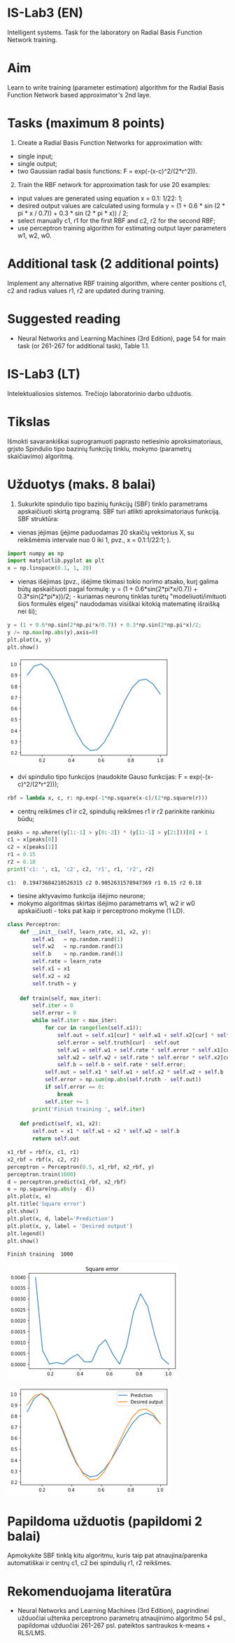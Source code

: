 # IS-Lab3 (EN)
Intelligent systems. Task for the laboratory on Radial Basis Function Network training.
# Aim
Learn to write training (parameter estimation) algorithm for the Radial Basis Function Network based approximator's 2nd laye.
# Tasks (maximum 8 points)
1. Create a Radial Basis Function Networks for approximation with:
- single input;
- single output;
- two Gaussian radial basis functions: F = exp(-(x-c)^2/(2*r^2)).
2. Train the RBF network for approximation task for use 20 examples:
- input values are generated using equation x = 0.1: 1/22: 1;
- desired output values are calculated using formula y = (1 + 0.6 \* sin (2 \* pi \* x / 0.7)) + 0.3 \* sin (2 \* pi \* x)) / 2;
- select manually c1, r1 for the first RBF and c2, r2 for the second RBF;
- use perceptron training algorithm for estimating output layer parameters w1, w2, w0.

# Additional task (2 additional points)
Implement any alternative RBF training algorithm, where center positions c1, c2 and radius values r1, r2 are updated during training.

# Suggested reading
- Neural Networks and Learning Machines (3rd Edition), page 54 for main task (or 261-267 for additional task), Table 1.1. 

# IS-Lab3 (LT)
Intelektualiosios sistemos. Trečiojo laboratorinio darbo užduotis.
# Tikslas
Išmokti savarankiškai suprogramuoti paprasto netiesinio aproksimatoriaus, grįsto Spindulio tipo bazinių funkcijų tinklu, mokymo (parametrų skaičiavimo) algoritmą.
# Užduotys (maks. 8 balai)
1. Sukurkite spindulio tipo bazinių funkcijų (SBF) tinklo parametrams apskaičiuoti skirtą programą. SBF turi atlikti aproksimatoriaus funkciją. SBF struktūra:
- vienas įėjimas (įėjime paduodamas 20 skaičių vektorius X, su reikšmėmis intervale nuo 0 iki 1, pvz., x = 0.1:1/22:1; ).


```python
import numpy as np
import matplotlib.pyplot as plt
x = np.linspace(0.1, 1, 20)
```

- vienas išėjimas (pvz., išėjime tikimasi tokio norimo atsako, kurį galima būtų apskaičiuoti pagal formulę: y = (1 + 0.6\*sin(2\*pi\*x/0.7)) + 0.3\*sin(2\*pi\*x))/2; - kuriamas neuronų tinklas turėtų "modeliuoti/imituoti šios formulės elgesį" naudodamas visiškai kitokią matematinę išraišką nei ši);


```python
y = (1 + 0.6*np.sin(2*np.pi*x/0.7)) + 0.3*np.sin(2*np.pi*x)/2;
y /= np.max(np.abs(y),axis=0)
plt.plot(x, y)
plt.show()
```


    
![png](output_3_0.png)
    


- dvi spindulio tipo funkcijos (naudokite Gauso funkcijas: F = exp(-(x-c)^2/(2*r^2)));


```python
rbf = lambda x, c, r: np.exp(-1*np.square(x-c)/(2*np.square(r)))
```

- centrų reikšmes c1 ir c2, spindulių reikšmes r1 ir r2 parinkite rankiniu būdu;


```python
peaks = np.where((y[1:-1] > y[0:-2]) * (y[1:-1] > y[2:]))[0] + 1
c1 = x[peaks[0]]
c2 = x[peaks[1]]
r1 = 0.15
r2 = 0.18
print('c1: ', c1, 'c2', c2, 'r1', r1, 'r2', r2)
```

    c1:  0.19473684210526315 c2 0.9052631578947369 r1 0.15 r2 0.18
    

- tiesine aktyvavimo funkcija išėjimo neurone;
- mokymo algoritmas skirtas išėjimo parametrams w1, w2 ir w0 apskaičiuoti - toks pat kaip ir perceptrono mokyme (1 LD).


```python
class Perceptron:
    def __init__(self, learn_rate, x1, x2, y):
        self.w1   = np.random.rand(1)
        self.w2   = np.random.rand(1)
        self.b    = np.random.rand(1)
        self.rate = learn_rate
        self.x1 = x1
        self.x2 = x2
        self.truth = y
        
    def train(self, max_iter):
        self.iter = 0
        self.error = 0
        while self.iter < max_iter:
            for cur in range(len(self.x1)):
                self.out = self.x1[cur] * self.w1 + self.x2[cur] * self.w2 + self.b
                self.error = self.truth[cur] - self.out
                self.w1 = self.w1 + self.rate * self.error * self.x1[cur];
                self.w2 = self.w2 + self.rate * self.error * self.x2[cur];
                self.b = self.b + self.rate * self.error;
            self.out = self.x1 * self.w1 + self.x2 * self.w2 + self.b
            self.error = np.sum(np.abs(self.truth - self.out))
            if self.error == 0:
                break
            self.iter += 1
        print('Finish training ', self.iter)
    
    def predict(self, x1, x2):
        self.out = x1 * self.w1 + x2 * self.w2 + self.b
        return self.out
```


```python
x1_rbf = rbf(x, c1, r1) 
x2_rbf = rbf(x, c2, r2)
perceptron = Perceptron(0.5, x1_rbf, x2_rbf, y)
perceptron.train(1000)
d = perceptron.predict(x1_rbf, x2_rbf)
e = np.square(np.abs(y - d)) 
plt.plot(x, e)
plt.title('Square error')
plt.show()
plt.plot(x, d, label='Prediction')
plt.plot(x, y, label = 'Desired output')
plt.legend()
plt.show()
```

    Finish training  1000
    


    
![png](output_10_1.png)
    



    
![png](output_10_2.png)
    


# Papildoma užduotis (papildomi 2 balai)
Apmokykite SBF tinklą kitu algoritmu, kuris taip pat atnaujina/parenka automatiškai ir centrų c1, c2 bei spindulių r1, r2 reikšmes.
# Rekomenduojama literatūra
- Neural Networks and Learning Machines (3rd Edition), pagrindinei užduočiai užtenka perceptrono parametrų atnaujinimo algoritmo 54 psl., papildomai užduočiai 261-267 psl. pateiktos santraukos k-means + RLS/LMS.


```python

```
